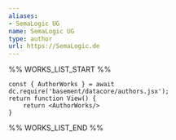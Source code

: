 ```yaml
---
aliases:
- SemaLogic UG
name: SemaLogic UG
type: author
url: https://SemaLogic.de
---
```



%% WORKS_LIST_START %%

```datacorejsx
const { AuthorWorks } = await dc.require('basement/datacore/authors.jsx');
return function View() {
    return <AuthorWorks/>
}
```
%% WORKS_LIST_END %%